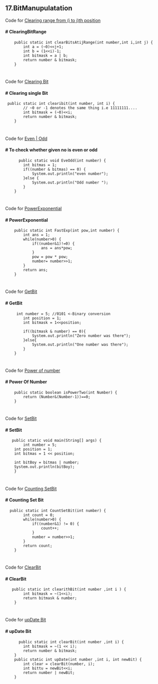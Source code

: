 ## 17.BitManupulatation
Code for 
[Clearing range from (i to j)th position](https://github.com/Anjeelchaudhary/JavaCode/blob/master/13.Arrays/Reverse.java)

#### # ClearingBitRange

```
    public static int clearBitsAtijRange(int number,int i,int j) {
        int a = (~0)<<j+1;
        int b = (1<<i)-1;
        int bitmask = a | b;
        return number & bitmask;
    }
```
#
Code for 
[Clearing Bit](https://github.com/Anjeelchaudhary/JavaCode/blob/master/17.BItManupulataion/ClearithBit.java)

#### # Clearing single Bit
```
 public static int clearibit(int number, int i) {
        // ~0 or -1 denotes the same thing i.e 11111111....
        int bitmask = (~0)<<i;
        return number & bitmask;
    }
```
#
Code for 
[Even | Odd](https://github.com/Anjeelchaudhary/JavaCode/blob/master/17.BItManupulataion/EvenOddNum.java)

#### # To check whether given no is even or odd

```
      public static void EveOdd(int number) {
        int bitmas = 1;
        if((number & bitmas) == 0) {
            System.out.println("even number");
        }else {
            System.out.println("Odd number ");
        }
    }
```
#
Code for 
[PowerExponential](https://github.com/Anjeelchaudhary/JavaCode/blob/master/17.BItManupulataion/FastExponential.java)

#### # PowerExponential

```
    public static int FastExp(int pow,int number) {
        int ans = 1;
        while(number>0) {
            if((number&1)!=0) {
                ans = ans*pow;
            }
            pow = pow * pow;
            number= number>>1;
        }
        return ans;
    }
```
#
Code for 
[GetBit](https://github.com/Anjeelchaudhary/JavaCode/blob/master/17.BItManupulataion/GetBit.java)

#### # GetBit

```
     int number = 5; //0101 <-Binary conversion
        int position = 1;
        int bitmask = 1<<position;

        if((bitmask & number) == 0){
            System.out.println("Zero number was there");
        }else{
            System.out.println("One number was there");
        }
    }
```
#
Code for 
[Power of number](https://github.com/Anjeelchaudhary/JavaCode/blob/master/17.BItManupulataion/PowerOfNum.java)

#### # Power Of Number

```
    public static boolean isPowerTwo(int Number) {
        return (Number&(Number-1))==0;
    }
```
#
Code for 
[SetBit](https://github.com/Anjeelchaudhary/JavaCode/blob/master/17.BItManupulataion/SetBit.java)

#### # SetBit

```
   public static void main(String[] args) {
        int number = 5;
    int position = 1;
    int bitmas = 1 << position;

    int bitBoy = bitmas | number;
    System.out.println(bitBoy);
    }
```
#
Code for 
[Counting SetBit](https://github.com/Anjeelchaudhary/JavaCode/blob/master/17.BItManupulataion/SetCout.java)

#### # Counting Set Bit

```
  public static int CountSetBit(int number) {
        int count = 0;
        while(number>0) {
            if((number&1) != 0) {
                count++;
            }
            number = number>>1;
        }
        return count;
    }
```
#
Code for 
[ClearBit](https://github.com/Anjeelchaudhary/JavaCode/blob/master/13.Arrays/Reverse.java)

#### # ClearBit

```
   public static int clearithBit(int number ,int i ) {
        int bitmask = ~(1<<i);
        return bitmask & number;
    }
```
#
Code for 
[upDate Bit](https://github.com/Anjeelchaudhary/JavaCode/blob/master/17.BItManupulataion/updateBit.java)
#### # upDate Bit

```
      public static int clearBit(int number ,int i) {
        int bitmask = ~(1 << i);
        return number & bitmask;
    }
    public static int upDate(int number ,int i, int newBit) {
        int clear = clearBit(number, i);
        int bittu = newBit<<i;
        return number | newBit;
    }
```